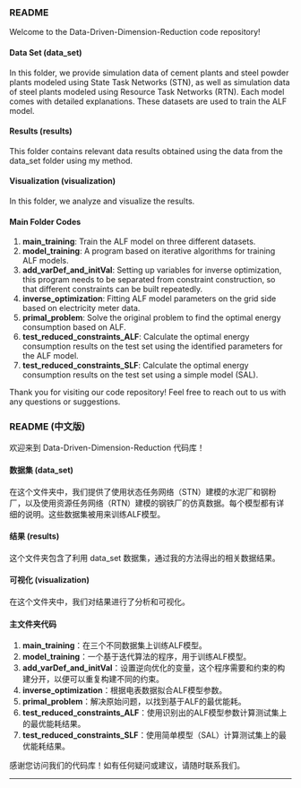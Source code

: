 ### README

Welcome to the Data-Driven-Dimension-Reduction code repository!

#### Data Set (data_set)

In this folder, we provide simulation data of cement plants and steel powder plants modeled using State Task Networks (STN), as well as simulation data of steel plants modeled using Resource Task Networks (RTN). Each model comes with detailed explanations. These datasets are used to train the ALF model.

#### Results (results)

This folder contains relevant data results obtained using the data from the data_set folder using my method.

#### Visualization (visualization)

In this folder, we analyze and visualize the results.

#### Main Folder Codes

1. **main_training**: Train the ALF model on three different datasets.
2. **model_training**: A program based on iterative algorithms for training ALF models.
3. **add_varDef_and_initVal**: Setting up variables for inverse optimization, this program needs to be separated from constraint construction, so that different constraints can be built repeatedly.
4. **inverse_optimization**: Fitting ALF model parameters on the grid side based on electricity meter data.
5. **primal_problem**: Solve the original problem to find the optimal energy consumption based on ALF.
6. **test_reduced_constraints_ALF**: Calculate the optimal energy consumption results on the test set using the identified parameters for the ALF model.
7. **test_reduced_constraints_SLF**: Calculate the optimal energy consumption results on the test set using a simple model (SAL).

Thank you for visiting our code repository! Feel free to reach out to us with any questions or suggestions.

### README (中文版)

欢迎来到 Data-Driven-Dimension-Reduction 代码库！

#### 数据集 (data_set)

在这个文件夹中，我们提供了使用状态任务网络（STN）建模的水泥厂和钢粉厂，以及使用资源任务网络（RTN）建模的钢铁厂的仿真数据。每个模型都有详细的说明。这些数据集被用来训练ALF模型。

#### 结果 (results)

这个文件夹包含了利用 data_set 数据集，通过我的方法得出的相关数据结果。

#### 可视化 (visualization)

在这个文件夹中，我们对结果进行了分析和可视化。

#### 主文件夹代码

1. **main_training**：在三个不同数据集上训练ALF模型。
2. **model_training**：一个基于迭代算法的程序，用于训练ALF模型。
3. **add_varDef_and_initVal**：设置逆向优化的变量，这个程序需要和约束的构建分开，以便可以重复构建不同的约束。
4. **inverse_optimization**：根据电表数据拟合ALF模型参数。
5. **primal_problem**：解决原始问题，以找到基于ALF的最优能耗。
6. **test_reduced_constraints_ALF**：使用识别出的ALF模型参数计算测试集上的最优能耗结果。
7. **test_reduced_constraints_SLF**：使用简单模型（SAL）计算测试集上的最优能耗结果。

感谢您访问我们的代码库！如有任何疑问或建议，请随时联系我们。

---

